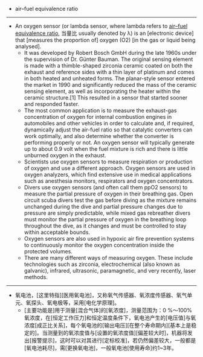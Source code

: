 - air–fuel equivalence ratio
- ---
- An oxygen sensor (or lambda sensor, where lambda refers to [air–fuel equivalence ratio](((W3XLL488j))), 当量比 usually denoted by λ) is an [electronic device] that [measures the proportion of] oxygen (O2) [in the gas or liquid being analysed].
    - It was developed by Robert Bosch GmbH during the late 1960s under the supervision of Dr. Günter Bauman. The original sensing element is made with a thimble-shaped zirconia ceramic coated on both the exhaust and reference sides with a thin layer of platinum and comes in both heated and unheated forms. The planar-style sensor entered the market in 1990 and significantly reduced the mass of the ceramic sensing element, as well as incorporating the heater within the ceramic structure.[1] This resulted in a sensor that started sooner and responded faster.
    - The most common application is to measure the exhaust-gas concentration of oxygen for internal combustion engines in automobiles and other vehicles in order to calculate and, if required, dynamically adjust the air-fuel ratio so that catalytic converters can work optimally, and also determine whether the converter is performing properly or not. An oxygen sensor will typically generate up to about 0.9 volt when the fuel mixture is rich and there is little unburned oxygen in the exhaust.
    - Scientists use oxygen sensors to measure respiration or production of oxygen and use a different approach. Oxygen sensors are used in oxygen analyzers, which find extensive use in medical applications such as anesthesia monitors, respirators and oxygen concentrators.
    - Divers use oxygen sensors (and often call them ppO2 sensors) to measure the partial pressure of oxygen in their breathing gas. Open circuit scuba divers test the gas before diving as the mixture remains unchanged during the dive and partial pressure changes due to pressure are simply predictable, while mixed gas rebreather divers must monitor the partial pressure of oxygen in the breathing loop throughout the dive, as it changes and must be controlled to stay within acceptable bounds.
    - Oxygen sensors are also used in hypoxic air fire prevention systems to continuously monitor the oxygen concentration inside the protected volumes.
    - There are many different ways of measuring oxygen. These include technologies such as zirconia, electrochemical (also known as galvanic), infrared, ultrasonic, paramagnetic, and very recently, laser methods.
- ---
- 氧电池，[这里特指][医用氧电池]，又称氧气传感器、氧浓度传感器、氧气单元、氧探头、氧电极等，采用[电化学原理]。
    - [主要功能是]用于测量[混合气体]的[氧浓度]，测量范围为：0 %～100% 氧浓度，在[恒定工作压力]和恒定温度条件下，氧电池产生的[电压值]与氧浓度[成正比关系]，每个氧电池的[输出电压][在整个寿命期内][基本上是稳定的]。当测量到的氧浓度值与[设置的氧浓度值][偏差较大时]，机器将发出[报警提示]，这时可以对其进行[定标校准]，若仍然偏差较大，一般都是[氧电池耗尽]，需[更换氧电池]，一般氧电池[使用寿命]约1~3年。
